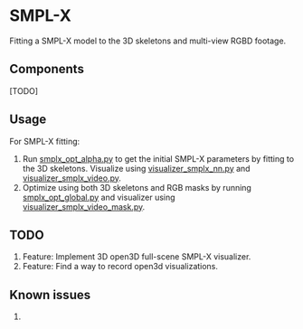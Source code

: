 # SMPL-X

Fitting a SMPL-X model to the 3D skeletons and multi-view RGBD footage.


## Components

[TODO]


## Usage

For SMPL-X fitting:

1. Run [smplx_opt_alpha.py](smplx_opt_alpha.py) to get the initial SMPL-X parameters by fitting to the 3D skeletons. Visualize using [visualizer_smplx_nn.py](visualizer_smplx_nn.py) and [visualizer_smplx_video.py](visualizer_smplx_video.py).
1. Optimize using both 3D skeletons and RGB masks by running [smplx_opt_global.py](smplx_opt_global.py) and visualizer using [visualizer_smplx_video_mask.py](visualizer_smplx_video_mask.py).


## TODO

1. Feature: Implement 3D open3D full-scene SMPL-X visualizer.
1. Feature: Find a way to record open3d visualizations.


## Known issues

1. 
